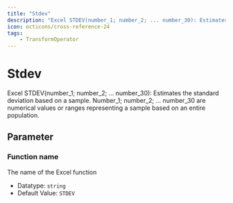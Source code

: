 ```yaml
---
title: "Stdev"
description: "Excel STDEV(number_1; number_2; ... number_30): Estimates the standard deviation based on a sample. Number_1; number_2; ... number_30 are numerical values or ranges representing a sample based on an entire population."
icon: octicons/cross-reference-24
tags: 
    - TransformOperator
---
```

# Stdev
<!-- This file was generated - DO NOT CHANGE IT MANUALLY -->



Excel STDEV(number_1; number_2; ... number_30): Estimates the standard deviation based on a sample. Number_1; number_2; ... number_30 are numerical values or ranges representing a sample based on an entire population.

## Parameter

### Function name

The name of the Excel function

- Datatype: `string`
- Default Value: `STDEV`




